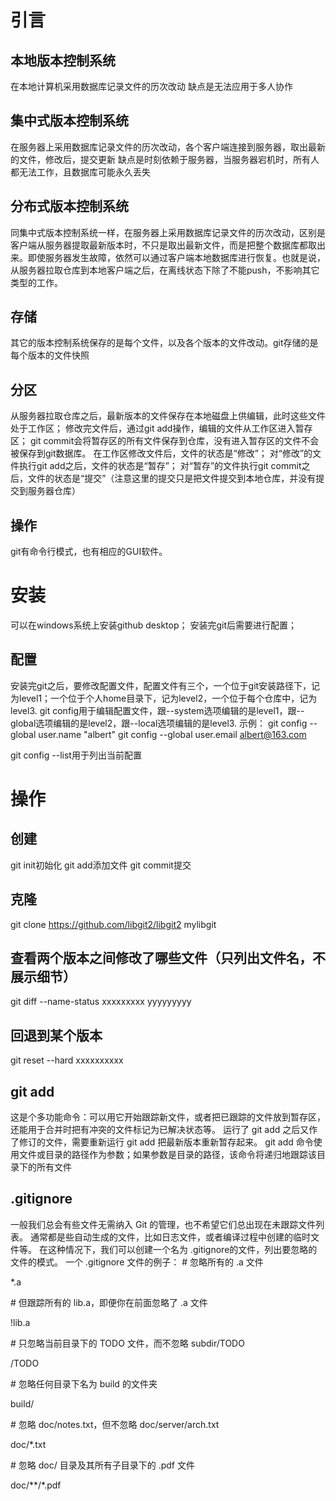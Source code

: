 # 引言
## 本地版本控制系统
在本地计算机采用数据库记录文件的历次改动
缺点是无法应用于多人协作

## 集中式版本控制系统
在服务器上采用数据库记录文件的历次改动，各个客户端连接到服务器，取出最新的文件，修改后，提交更新
缺点是时刻依赖于服务器，当服务器宕机时，所有人都无法工作，且数据库可能永久丢失

## 分布式版本控制系统
同集中式版本控制系统一样，在服务器上采用数据库记录文件的历次改动，区别是客户端从服务器提取最新版本时，不只是取出最新文件，而是把整个数据库都取出来。即使服务器发生故障，依然可以通过客户端本地数据库进行恢复。也就是说，从服务器拉取仓库到本地客户端之后，在离线状态下除了不能push，不影响其它类型的工作。

## 存储
其它的版本控制系统保存的是每个文件，以及各个版本的文件改动。git存储的是每个版本的文件快照

## 分区
从服务器拉取仓库之后，最新版本的文件保存在本地磁盘上供编辑，此时这些文件处于工作区；
修改完文件后，通过git add操作，编辑的文件从工作区进入暂存区；
git commit会将暂存区的所有文件保存到仓库，没有进入暂存区的文件不会被保存到git数据库。
在工作区修改文件后，文件的状态是“修改”；
对“修改”的文件执行git add之后，文件的状态是“暂存”；
对“暂存”的文件执行git commit之后，文件的状态是“提交”（注意这里的提交只是把文件提交到本地仓库，并没有提交到服务器仓库）

## 操作
git有命令行模式，也有相应的GUI软件。

# 安装
可以在windows系统上安装github desktop；
安装完git后需要进行配置；

## 配置
安装完git之后，要修改配置文件，配置文件有三个，一个位于git安装路径下，记为level1；一个位于个人home目录下，记为level2，一个位于每个仓库中，记为level3.
git config用于编辑配置文件，跟--system选项编辑的是level1，跟--global选项编辑的是level2，跟--local选项编辑的是level3.
示例：
git config --global user.name "albert"
git config --global user.email albert@163.com

git config --list用于列出当前配置


# 操作
## 创建
git init初始化
git add添加文件
git commit提交

## 克隆
git clone https://github.com/libgit2/libgit2 mylibgit

## 查看两个版本之间修改了哪些文件（只列出文件名，不展示细节）
git diff --name-status xxxxxxxxx yyyyyyyyy

## 回退到某个版本
git reset --hard xxxxxxxxxx

## git add
这是个多功能命令：可以用它开始跟踪新文件，或者把已跟踪的文件放到暂存区，还能用于合并时把有冲突的文件标记为已解决状态等。
运行了 git add 之后又作了修订的文件，需要重新运行 git add 把最新版本重新暂存起来。
git add 命令使用文件或目录的路径作为参数；如果参数是目录的路径，该命令将递归地跟踪该目录下的所有文件

## .gitignore
一般我们总会有些文件无需纳入 Git 的管理，也不希望它们总出现在未跟踪文件列表。 通常都是些自动生成的文件，比如日志文件，或者编译过程中创建的临时文件等。 在这种情况下，我们可以创建一个名为 .gitignore的文件，列出要忽略的文件的模式。
一个 .gitignore 文件的例子：
\# 忽略所有的 .a 文件

*.a


\# 但跟踪所有的 lib.a，即便你在前面忽略了 .a 文件

!lib.a


\# 只忽略当前目录下的 TODO 文件，而不忽略 subdir/TODO

/TODO


\# 忽略任何目录下名为 build 的文件夹

build/


\# 忽略 doc/notes.txt，但不忽略 doc/server/arch.txt

doc/*.txt


\# 忽略 doc/ 目录及其所有子目录下的 .pdf 文件

doc/**/*.pdf


